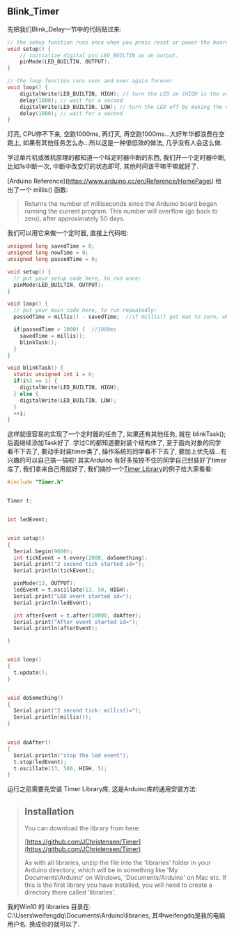 ## Blink\_Timer

先把我们Blink\_Delay一节中的代码贴过来:

```c
// the setup function runs once when you press reset or power the board
void setup() {
    // initialize digital pin LED_BUILTIN as an output.
    pinMode(LED_BUILTIN, OUTPUT);
}

// the loop function runs over and over again forever
void loop() {
    digitalWrite(LED_BUILTIN, HIGH); // turn the LED on (HIGH is the voltage level)
    delay(1000); // wait for a second
    digitalWrite(LED_BUILTIN, LOW); // turn the LED off by making the voltage LOW
    delay(1000); // wait for a second
}
```

灯亮, CPU停不下来, 空跑1000ms, 再灯灭, 再空跑1000ms...大好年华都浪费在空跑上, 如果有其他任务怎么办...所以这是一种很低效的做法, 几乎没有人会这么做.

学过单片机或微机原理的都知道一个叫定时器中断的东西, 我们开一个定时器中断, 比如1s中断一次, 中断中改变灯的状态即可, 其他时间该干嘛干嘛就好了.

[Arduino Reference](https://www.arduino.cc/en/Reference/HomePage\) 给出了一个 millis\(\) 函数:

> Returns the number of milliseconds since the Arduino board began running the current program. This number will overflow \(go back to zero\), after approximately 50 days.

我们可以用它来做一个定时器, 直接上代码啦:

```c
unsigned long savedTime = 0;
unsigned long nowTime = 0;
unsigned long passedTime = 0;

void setup() {
  // put your setup code here, to run once:
  pinMode(LED_BUILTIN, OUTPUT);
}

void loop() {
  // put your main code here, to run repeatedly:
  passedTime = millis() - savedTime;  //if millis() get max to zero, what will happen? 

  if(passedTime > 1000) {  //1000ms
    savedTime = millis();
    blinkTask();
  }
}

void blinkTask() {
  static unsigned int i = 0;
  if(i%2 == 1) {
    digitalWrite(LED_BUILTIN, HIGH);
  } else {
    digitalWrite(LED_BUILTIN, LOW);
  }
  ++i;
}
```

这样就很容易的实现了一个定时器的任务了, 如果还有其他任务, 就在 blinkTask\(\); 后面继续添加Task好了.  学过C的都知道要封装个结构体了, 至于面向对象的同学看不下去了, 要动手封装timer类了, 操作系统的同学看不下去了, 要加上优先级...有兴趣的可以自己搞一搞啦! 其实Arduino 有好多按捺不住的同学自己封装好了timer库了, 我们拿来自己用就好了, 我们摘抄一个[Timer Library](http://playground.arduino.cc/Code/Timer)的例子给大家看看:

```c
#include "Timer.h"


Timer t;


int ledEvent;


void setup()
{
  Serial.begin(9600);
  int tickEvent = t.every(2000, doSomething);
  Serial.print("2 second tick started id=");
  Serial.println(tickEvent);

  pinMode(13, OUTPUT);
  ledEvent = t.oscillate(13, 50, HIGH);
  Serial.print("LED event started id=");
  Serial.println(ledEvent);

  int afterEvent = t.after(10000, doAfter);
  Serial.print("After event started id=");
  Serial.println(afterEvent);

}


void loop()
{
  t.update();
}


void doSomething()
{
  Serial.print("2 second tick: millis()=");
  Serial.println(millis());
}


void doAfter()
{
  Serial.println("stop the led event");
  t.stop(ledEvent);
  t.oscillate(13, 500, HIGH, 5);
} 
```

运行之前需要先安装 Timer Library库, 这是Arduino库的通用安装方法:

> ## Installation
>
> You can download the library from here:
>
> [https://github.com/JChristensen/Timer](https://github.com/JChristensen/Timer)
>
> As with all libraries, unzip the file into the 'libraries' folder in your Arduino directory, which will be in something like 'My Documents\Arduino' on Windows, 'Documents/Arduino' on Mac etc. If this is the first library you have installed, you will need to create a directory there called 'libraries'.

我的Win10 的 libraries 目录在: C:\Users\weifengdq\Documents\Arduino\libraries, 其中weifengdq是我的电脑用户名. 换成你的就可以了.

